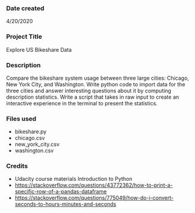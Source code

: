 ### Date created
4/20/2020

### Project Title
Explore US Bikeshare Data

### Description
Compare the bikeshare system usage between three large cities: Chicago, New York City, and Washington. Write python code to import data for the three cities and answer interesting questions about it by computing description statistics. Write a script that takes in raw input to create an interactive experience in the terminal to present the statistics.

### Files used
- bikeshare.py
- chicago.csv
- new_york_city.csv
- washington.csv

### Credits
- Udacity course materials Introduction to Python
- https://stackoverflow.com/questions/43772362/how-to-print-a-specific-row-of-a-pandas-dataframe
- https://stackoverflow.com/questions/775049/how-do-i-convert-seconds-to-hours-minutes-and-seconds
